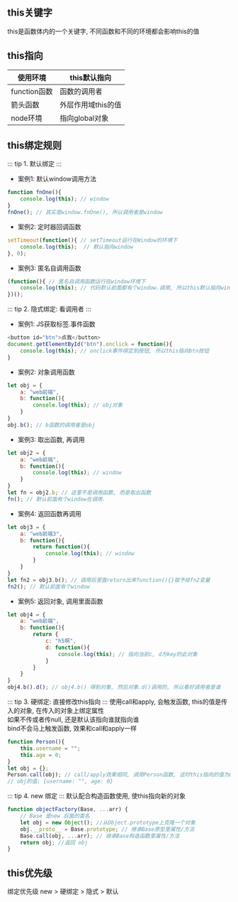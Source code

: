 ## this关键字
this是函数体内的一个关键字, 不同函数和不同的环境都会影响this的值 <br>
## this指向
|使用环境|this默认指向|
|---|---|
|function函数|函数的调用者|
|箭头函数|外层作用域this的值|
|node环境|指向global对象|
## this绑定规则
::: tip 1. 默认绑定
:::
* 案例1: 默认window调用方法
``` js
function fnOne(){
    console.log(this); // window
}
fnOne(); // 其实是window.fnOne(), 所以调用者是window
```
* 案例2: 定时器回调函数
``` js
setTimeout(function(){ // setTimeout运行在Window的环境下
    console.log(this);  // 默认指向window
}, 0);
```
* 案例3: 匿名自调用函数
``` js
(function(){ // 匿名自调用函数运行在window环境下
    console.log(this); // 代码默认前面都有个window.调用, 所以this默认指向window
})();
```
::: tip 2. 隐式绑定: 看调用者
:::
* 案例1: JS获取标签.事件函数
``` js
<button id="btn">点我</button>
document.getElementById("btn").onclick = function(){
    console.log(this); // onclick事件绑定到按钮, 所以this指向btn按钮
}
```
* 案例2: 对象调用函数
``` js
let obj = {
    a: "web前端",
    b: function(){
        console.log(this); // obj对象
    }
}
obj.b(); // b函数的调用者是obj
```
* 案例3: 取出函数, 再调用
``` js
let obj2 = {
    a: "web前端",
    b: function(){
        console.log(this); // window
    }
}
let fn = obj2.b; // 这里不是调用函数, 而是取出函数
fn(); // 默认前面有个window在调用.
```
* 案例4: 返回函数再调用
``` js
let obj3 = {
    a: "web前端3",
    b: function(){
        return function(){
            console.log(this); // window
        }
    }
}
let fn2 = obj3.b(); // 调用后里面return出来function(){}赋予给fn2变量
fn2(); // 默认前面有个window
```
* 案例5: 返回对象, 调用里面函数
``` js
let obj4 = {
    a: "web前端",
    b: function(){
        return {
            c: "h5啊",
            d: function(){
                console.log(this); // 指向当前c, d为key的此对象
            }
        }
    }
}
obj4.b().d(); // obj4.b() 得到对象, 然后对象.d()调用的, 所以看好调用者是谁
```
::: tip 3. 硬绑定: 直接修改this指向
:::
使用call和apply, 会触发函数, this的值是传入的对象, 在传入的对象上绑定属性 <br>
如果不传或者传null, 还是默认该指向谁就指向谁 <br>
bind不会马上触发函数, 效果和call和apply一样 <br>
``` js
function Person(){
    this.username = "";
    this.age = 0;
}
let obj = {};
Person.call(obj); // call/apply效果相同, 调用Person函数, 这时this指向的值为obj对象, 并且在obj对象上添加username和age属性
// obj的值: {username: "", age: 0}
```
::: tip 4. new 绑定
:::
默认配合构造函数使用, 使this指向新的对象
``` js
function objectFactory(Base, ...arr) {
    // Base 是new 后面的类名
    let obj = new Object(); //从Object.prototype上克隆一个对象
    obj.__proto__ = Base.prototype; // 继承Base原型里属性/方法
    Base.call(obj, ...arr); // 继承Base构造函数里属性/方法
    return obj; //返回 obj
}
```
## this优先级
绑定优先级 new > 硬绑定 > 隐式 > 默认
